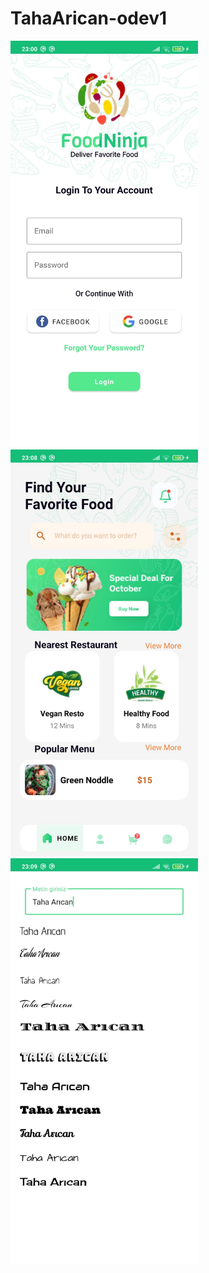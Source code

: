 # TahaArican-odev1

<img src="./screenshots/login.jpg" width="300">
<img src="./screenshots/main.jpg" width="300">
<img src="./screenshots/livedata.jpg" width="300">
